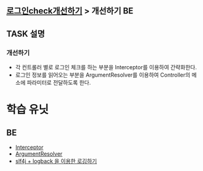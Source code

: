 ## [로그인check개선하기](/task/사용자로그인check.md) > 개선하기 BE


## TASK 설명

### 개선하기
- 각 컨트롤러 별로 로그인 체크를 하는 부분을 Interceptor를 이용하여 간략화한다.
- 로그인 정보를 읽어오는 부분을 ArgumentResolver를 이용하여 Controller의 메소에 파라미터로 전달하도록 한다.

# 학습 유닛

## BE
- [Interceptor](https://github.com/connect-boostcamp/reservation-system/blob/master/study/Interceptor)
- [ArgumentResolver](https://github.com/connect-boostcamp/reservation-system/blob/master/study/argument_resolver)
- [slf4j + logback 을 이용한 로깅하기](https://github.com/connect-boostcamp/reservation-system/blob/master/study/logging_and_logininfo)
 
